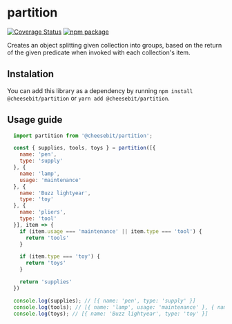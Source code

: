 # partition

[![Coverage Status](https://img.shields.io/coveralls/github/cheesebit/partition?style=flat-square)](https://coveralls.io/github/cheesebit/partition)
[![npm package](https://img.shields.io/npm/v/@cheesebit/partition?style=flat-square)](https://www.npmjs.com/package/@cheesebit/partition)

Creates an object splitting given collection into groups, based on the return of the given predicate when invoked with each collection's item.

## Instalation

You can add this library as a dependency by running `npm install @cheesebit/partition` or `yarn add @cheesebit/partition`.

## Usage guide

```js
  import partition from '@cheesebit/partition';

  const { supplies, tools, toys } = partition([{
    name: 'pen',
    type: 'supply'
  }, {
    name: 'lamp',
    usage: 'maintenance'
  }, {
    name: 'Buzz lightyear',
    type: 'toy'
  }, {
    name: 'pliers',
    type: 'tool'
  }], item => {
    if (item.usage === 'maintenance' || item.type === 'tool') {
      return 'tools'
    }

    if (item.type === 'toy') {
      return 'toys'
    }

    return 'supplies'
  })

  console.log(supplies); // [{ name: 'pen', type: 'supply' }]
  console.log(tools); // [{ name: 'lamp', usage: 'maintenance' }, { name: 'pliers', type: 'tool' }]
  console.log(toys); // [{ name: 'Buzz lightyear', type: 'toy' }]
```
